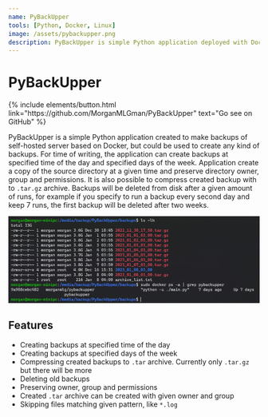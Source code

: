 ```yaml
---
name: PyBackUpper
tools: [Python, Docker, Linux]
image: /assets/pybackupper.png
description: PyBackUpper is simple Python application deployed with Docker container. It's main goal is to create daily backups of server, but can be used to backup pretty much anything you like.
---
```


# PyBackUpper

<p class="text-center">
{% include elements/button.html link="https://github.com/MorganMLGman/PyBackUpper" text="Go see on GitHub" %}
</p>

PyBackUpper is a simple Python application created to make backups of self-hosted server based on Docker, but could be used to create any kind of backups. For time of writing, the application can create backups at specified time of the day and specified days of the week. Application create a copy of the source directory at a given time and preserve directory owner, group and permissions. It is also possible to compress created backup with to `.tar.gz` archive. Backups will be deleted from disk after a given amount of runs, for example if you specify to run a backup every second day and keep 7 runs, the first backup will be deleted after two weeks.

![preview](/assets/pybackupper.png)

## Features
- Creating backups at specified time of the day
- Creating backups at specified days of the week
- Compressing created backups to `.tar` archive. Currently only `.tar.gz` but there will be more
- Deleting old backups
- Preserving owner, group and permissions
- Created `.tar` archive can be created with given owner and group
- Skipping files matching given pattern, like `*.log`
